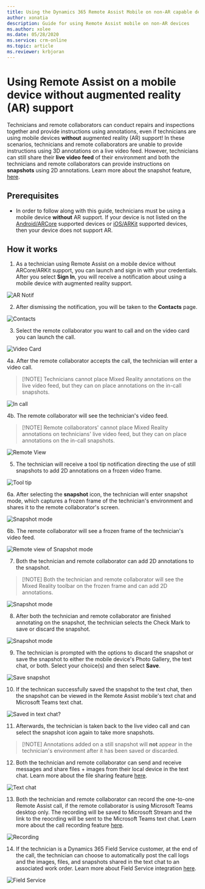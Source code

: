 ```yaml
---
title: Using the Dynamics 365 Remote Assist Mobile on non-AR capable devices 
author: xonatia
description: Guide for using Remote Assist mobile on non-AR devices
ms.author: xolee
ms.date: 05/28/2020
ms.service: crm-online
ms.topic: article
ms.reviewer: krbjoran
---
```

# Using Remote Assist on a mobile device without augmented reality (AR) support

Technicians and remote collaborators can conduct repairs and inspections together and provide instructions using annotations, even if technicians are using mobile devices **without** augmented reality (AR) support! In these scenarios, technicians and remote collaborators are unable to provide instructions using 3D annotations on a live video feed. However, technicians can still share their **live video feed** of their environment and both the technicians and remote collaborators can provide instructions on **snapshots** using 2D annotations. Learn more about the snapshot feature, [here](https://docs.microsoft.com/dynamics365/mixed-reality/remote-assist/mobile-app/annotate-snapshot). 

## Prerequisites 
- In order to follow along with this guide, technicians must be using a mobile device **without** AR support. If your device is not listed on the [Android/ARCore](https://developers.google.com/ar/discover/supported-devices) supported devices or [iOS/ARKit](https://developers.google.com/ar/discover/supported-devices#ios) supported devices, then your device does not support AR. 

## How it works 
1. As a technician using Remote Assist on a mobile device without ARCore/ARKit support, you can launch and sign in with your credentials. After you select **Sign In**, you will receive a notification about using a mobile device with augmented reality support.

![AR Notif](./media/2a.png "AR Notification")

2. After dismissing the notification, you will be taken to the **Contacts** page.

![Contacts](./media/2b.png "Contacts")

3. Select the remote collaborator you want to call and on the video card you can launch the call. 

![Video Card](./media/3a.png "Video Card")

4a. After the remote collaborator accepts the call, the technician will enter a video call. 
> [!NOTE]	Technicians cannot place Mixed Reality annotations on the live video feed, but they can on place annotations on the in-call snapshots.

![In call](./media/01.05-call-nonar.png "In call")

4b. The remote collaborator will see the technician's video feed. 
> [!NOTE]	Remote collaborators' cannot place Mixed Reality annotations on technicians' live video feed, but they can on place annotations on the in-call snapshots.

![Remote View](./media/3c-expert.png "Remote expert view in call")

5. The technician will receive a tool tip notification directing the use of still snapshots to add 2D annotations on a frozen video frame. 

![Tool tip](./media/01.05-call-nonar-1.png "Tool tip")

6a. After selecting the **snapshot** icon, the technician will enter snapshot mode, which captures a frozen frame of the technician's environment and shares it to the remote collaborator's screen. 

![Snapshot mode](./media/01.04-call-snapshot-preanno.png "Snapshot mode")

6b. The remote collaborator will see a frozen frame of the technician's video feed. 

![Remote view of Snapshot mode](./media/5-expert.png "Remote collab view of Snapshot mode")

7. Both the technician and remote collaborator can add 2D annotations to the snapshot. 
> [!NOTE]	Both the technician and remote collaborator will see the Mixed Reality toolbar on the frozen frame and can add 2D annotations.

![Snapshot mode](./media/01.03-call-snapshot-postanno.png "Snapshot mode")

8. After both the technician and remote collaborator are finished annotating on the snapshot, the technician selects the Check Mark to save or discard the snapshot.

![Snapshot mode](./media/01.04-call-snapshot-preanno.png "Snapshot mode")

9. The technician is prompted with the options to discard the snapshot or save the snapshot to either the mobile device's Photo Gallery, the text chat, or both. Select your choice(s) and then select **Save**.

![Save snapshot](./media/7a.png "Save snapshot")

10. If the technican successfully saved the snapshot to the text chat, then the snapshot can be viewed in the Remote Assist mobile's text chat and Microsoft Teams text chat.

![Saved in text chat?](./media/06.20-chat-image-portrait.png "Save successful?")

11. Afterwards, the technician is taken back to the live video call and can select the snapshot icon again to take more snapshots.
> [!NOTE] Annotations added on a still snapshot will **not** appear in the technician's environment after it has been saved or discarded.

12. Both the technician and remote collaborator can send and receive messages and share files + images from their local device in the text chat. Learn more about the file sharing feature [here](https://docs.microsoft.com/dynamics365/mixed-reality/remote-assist/mobile-app/file-sharing).

![Text chat](./media/.png "Text chat")

13. Both the technician and remote collaborator can record the one-to-one Remote Assist call, if the remote collaborator is using Microsoft Teams desktop only. The recording will be saved to Microsoft Stream and the link to the reocrding will be sent to the Microsoft Teams text chat. Learn more about the call recording feature [here](https://docs.microsoft.com/dynamics365/mixed-reality/remote-assist/mobile-app/call-recording).

![Recording](./media/11b.png "Recording")

14. If the technician is a Dynamics 365 Field Service customer, at the end of the call, the technician can choose to automatically post the call logs and the images, files, and snapshots shared in the text chat to an associated work order. Learn more about Field Service integration [here](https://docs.microsoft.com/dynamics365/mixed-reality/remote-assist/mobile-app/fs-integration).

![Field Service](./media/12.png "Field Service")
